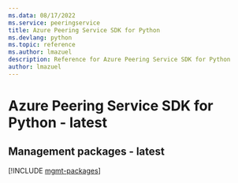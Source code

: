 ```yaml
---
ms.data: 08/17/2022
ms.service: peeringservice
title: Azure Peering Service SDK for Python
ms.devlang: python
ms.topic: reference
ms.author: lmazuel
description: Reference for Azure Peering Service SDK for Python
author: lmazuel
---
```

# Azure Peering Service SDK for Python - latest

## Management packages - latest
[!INCLUDE [mgmt-packages](peering-service-mgmt-index.md)]